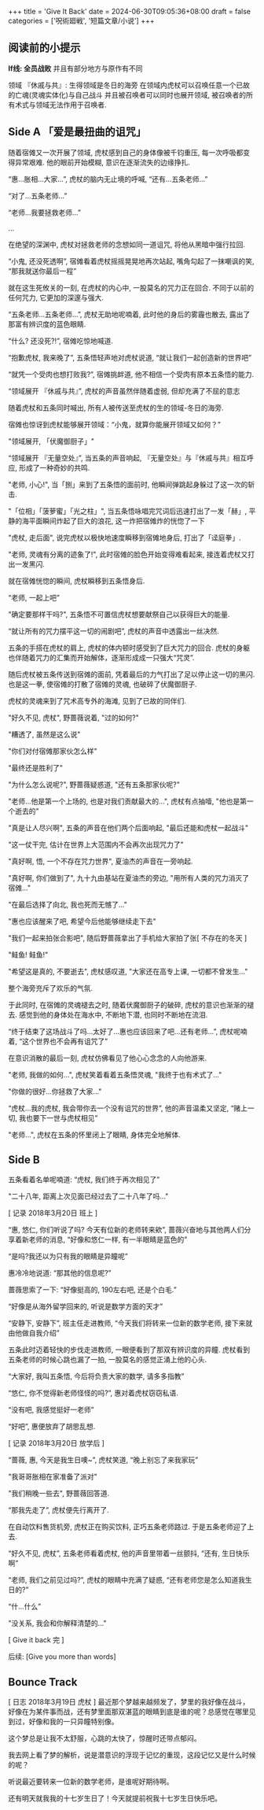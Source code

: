 +++
title = 'Give It Back'
date = 2024-06-30T09:05:36+08:00
draft = false
categories = ['呪術廻戦', '短篇文章/小说']
+++

## 阅读前的小提示

**If线: 全员战败** 并且有部分地方与原作有不同

领域 『休戚与共』: 生得领域是冬日的海旁 在领域内虎杖可以召唤任意一个已故的亡魂(灵魂实体化)与自己战斗 并且被召唤者可以同时也展开领域, 被召唤者的所有术式与领域无法作用于召唤者.

## Side A 「爱是最扭曲的诅咒」

随着宿傩又一次开展了领域, 虎杖感到自己的身体像被千钧重压, 每一次呼吸都变得异常艰难. 他的眼前开始模糊, 意识在逐渐流失的边缘挣扎.

“惠…胀相…大家…”, 虎杖的脑内无止境的呼喊, “还有…五条老师…”

“对了…五条老师…”

“老师…我要拯救老师…”

…

在绝望的深渊中, 虎杖对拯救老师的念想如同一道诅咒, 将他从黑暗中强行拉回.

“小鬼, 还没死透啊”, 宿傩看着虎杖摇摇晃晃地再次站起, 嘴角勾起了一抹嘲讽的笑, “那我就送你最后一程”

就在这生死攸关的一刻, 在虎杖的内心中, 一股莫名的咒力正在回合. 不同于以前的任何咒力, 它更加的深邃与强大.

“五条老师…五条老师…”, 虎杖无助地呢喃着, 此时他的身后的雾霾也散去, 露出了那富有辨识度的蓝色眼睛.

“什么? 还没死?!”, 宿傩吃惊地喊道.

“抱歉虎杖, 我来晚了”, 五条悟轻声地对虎杖说道, “就让我们一起创造新的世界吧”

“就凭一个受肉也想打败我?”, 宿傩挑衅道, 他不相信一个受肉有原本五条悟的能力.

“领域展开 『休戚与共』”, 虎杖的声音虽然伴随着虚弱, 但却充满了不屈的意志 

随着虎杖和五条同时喊出, 所有人被传送至虎杖的生的领域-冬日的海旁.

宿傩也惊讶到虎杖能够展开领域：“小鬼，就算你能展开领域又如何？”

"领域展开, 「伏魔御厨子」"

“领域展开 『无量空处』”, 当五条的声音响起, 『无量空处』与『休戚与共』相互呼应, 形成了一种奇妙的共鸣.

"老师, 小心!", 当「捌」来到了五条悟的面前时, 他瞬间弹跳起身躲过了这一次的斩击.

"「位相」「菠萝蜜」「光之柱」", 当五条悟咏唱完咒词后迅速打出了一发「赫」, 平静的海平面瞬间炸起了巨大的浪花, 这一炸把宿傩炸的恍惚了一下

"虎杖, 走后面", 说完虎杖以极快地速度瞬移到宿傩地身后, 打出了「迳庭拳」.

"老师, 灵魂有分离的迹象了!", 此时宿傩的脸色开始变得难看起来, 接连着虎杖又打出一发黑闪.

就在宿傩恍惚的瞬间, 虎杖瞬移到五条悟身后.

“老师, 一起上吧”

"确定要那样干吗?", 五条悟不可置信虎杖想要献祭自己以获得巨大的能量.

 “就让所有的咒力摆平这一切的闹剧吧”, 虎杖的声音中透露出一丝决然.

五条的手搭在虎杖的肩上, 虎杖的体内顿时感受到了巨大咒力的回合. 虎杖的身躯也伴随着咒力的汇集而开始解体，逐渐形成成一只强大“咒灵”.

随后虎杖被五条传送到宿傩的面前, 凭着最后的力气打出了足以停止这一切的黑闪. 也是这一拳, 使宿傩的打散了宿傩的灵魂, 也破碎了伏魔御厨子.

虎杖的灵魂来到了咒术高专外的海滩, 见到了已故的同伴们.

"好久不见, 虎杖", 野蔷薇说着, "过的如何?"

"糟透了, 虽然是这么说"

"你们对付宿傩那家伙怎么样"

"最终还是胜利了"

"为什么怎么说呢?", 野蔷薇疑惑道, "还有五条那家伙呢?"

"老师...他是第一个上场的, 也是对我们贡献最大的...", 虎杖有点抽噎, "他也是第一个逝去的"

"真是让人尽兴啊", 五条的声音在他们两个后面响起, "最后还能和虎杖一起战斗"

"这一仗干完, 估计在世界上大范围内不会再次出现咒力了"

"真好啊, 悟, 一个不存在咒力世界", 夏油杰的声音在一旁响起.

"真好啊, 你们做到了", 九十九由基站在夏油杰的旁边, "用所有人类的咒力消灭了宿傩..."

"在最后选择了向北, 我也死而无憾了..."

"惠也应该醒来了吧, 希望今后他能够继续走下去"

"我们一起来拍张合影吧", 随后野蔷薇拿出了手机给大家拍了张[ 不存在的冬天 ]

"鲑鱼! 鲑鱼!"

"希望这是真的, 不要逝去", 虎杖感叹道, "大家还在高专上课, 一切都不曾发生..."

整个海旁充斥了欢乐的气氛.

于此同时, 在宿傩的灵魂褪去之时, 随着伏魔御厨子的破碎, 虎杖的意识也渐渐的褪去. 感觉到他的身体处在海水中, 不断地下潜, 也同时不断地在流泪.

“终于结束了这场战斗了吗…太好了…惠也应该回来了吧…还有老师...”, 虎杖呢喃着, “这个世界也不会再有诅咒了”

在意识消散的最后一刻, 虎杖仿佛看见了他心心念念的人向他游来.

"老师, 我做的如何...", 虎杖笑着看着五条悟灵魂, "我终于也有术式了..."

"你做的很好...你拯救了大家..."

“虎杖…我的虎杖, 我会带你去一个没有诅咒的世界”, 他的声音温柔又坚定, “赌上一切, 我也要下一世与虎杖相见”

"老师...", 虎杖在五条的怀里闭上了眼睛, 身体完全地解体.

## Side B

五条看着名单呢喃道: “虎杖, 我们终于再次相见了”

"二十八年, 距离上次见面已经过去了二十八年了吗..."

[ 记录 2018年3月20日 班上 ]

“惠, 悠仁, 你们听说了吗? 今天有位新的老师转来欸”, 蔷薇兴奋地与其他两人们分享着新老师的消息, “好像和悠仁一样, 有一半眼睛是蓝色的”

“是吗?我还以为只有我的眼睛是异瞳呢”

惠冷冷地说道: “那其他的信息呢?”

蔷薇思索了一下: “好像挺高的, 190左右吧, 还是个白毛.”

“好像是从海外留学回来的, 听说是数学方面的天才”

“安静下, 安静下”, 班主任走进教师, “今天我们将转来一位新的数学老师, 接下来就由他做自我介绍”

五条此时迈着轻快的步伐走进教师, 一眼便看到了那双有辨识度的异瞳. 虎杖看到五条老师的时候心跳也漏了一拍, 一股莫名的感觉正涌上他的心头.

“大家好, 我叫五条悟, 今后将负责大家的数学, 请多多指教”

“悠仁, 你不觉得新老师怪怪的吗?”, 惠对着虎杖窃窃私语.

“没有吧, 我感觉挺好一老师”

“好吧”, 惠便放弃了胡思乱想.

[ 记录 2018年3月20日 放学后 ]

“蔷薇, 惠, 今天是我生日噢~”, 虎杖笑道, “晚上别忘了来我家玩”

"我哥哥胀相在家准备了派对"

"我们稍晚一些去", 野蔷薇回答道.

“那我先走了”, 虎杖便先行离开了.

在自动饮料售货机旁, 虎杖正在购买饮料, 正巧五条老师路过. 于是五条老师迎了上去.

“好久不见, 虎杖”, 五条老师看着虎杖, 他的声音里带着一丝颤抖, “还有, 生日快乐啊”

“老师, 我们之前见过吗?”, 虎杖的眼睛中充满了疑惑, “还有老师您是怎么知道我生日的?”

“什...什么”

"没关系, 我会和你解释清楚的..."

[ Give it back 完 ]

后续: [Give you more than words]

## Bounce Track
[ 日志 2018年3月19日 虎杖 ]
最近那个梦越来越频发了，梦里的我好像在战斗，好像在为某件事而战，还有梦里面那双湛蓝的眼睛到底是谁的呢？总感觉在哪里见到过，好像和我的一只异瞳特别像。

这个梦总是让我不太舒服，心跳的太快了，惊醒时还带点郁闷。

我去网上看了梦的解析，说是潜意识的浮现于记忆的重现，这段记忆又是什么时候的呢？

听说最近要转来一位新的数学老师，是谁呢好期待啊。

还有明天就我我的十七岁生日了！今天就提前祝我十七岁生日快乐吧。
